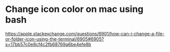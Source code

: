# Change icon color on mac using bash
https://apple.stackexchange.com/questions/6901/how-can-i-change-a-file-or-folder-icon-using-the-terminal/6905#6905?s=17bb57c0e8cf4c2fb68769a6be4efe8b

